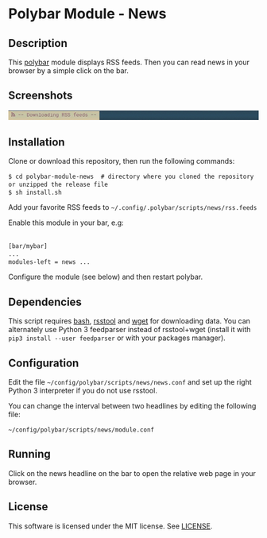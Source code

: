 # Polybar Module - News

## Description
This [polybar](https://github.com/jaagr/polybar) module displays RSS feeds. Then you can read news in your browser by a simple click on the bar.

## Screenshots

<img alt="Screenshot of polybar module: news" src="screenshots/polybar-module-news.gif" width="860">

## Installation
Clone or download this repository, then run the following commands:
```
$ cd polybar-module-news  # directory where you cloned the repository or unzipped the release file
$ sh install.sh
```

Add your favorite RSS feeds to `~/.config/.polybar/scripts/news/rss.feeds`

Enable this module in your bar, e.g:
```

[bar/mybar]
...
modules-left = news ...
```

Configure the module (see below) and then restart polybar.

## Dependencies
This script requires [bash](https://www.gnu.org/software/bash/), [rsstool](https://sourceforge.net/projects/rsstool/files/rsstool-1.0.0-linux.tar.gz/download) and [wget](https://www.gnu.org/s/wget/) for downloading data. You can alternately use Python 3 feedparser instead of rsstool+wget (install it with `pip3 install --user feedparser` or with your packages manager).

## Configuration
Edit the file `~/config/polybar/scripts/news/news.conf` and set up the right Python 3 interpreter if you do not use rsstool.

You can change the interval between two headlines by editing the following file:
```
~/config/polybar/scripts/news/module.conf
```

## Running
Click on the news headline on the bar to open the relative web page in your browser.

## License
This software is licensed under the MIT license. See [LICENSE](LICENSE.md).
